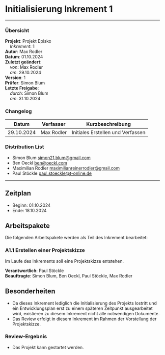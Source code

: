 # Initialisierung Inkrement 1

---

### Übersicht

**Projekt**: Projekt Episko \
&nbsp;&nbsp;&nbsp;&nbsp;_Inkrement_: 1 \
**Autor**: Max Rodler \
**Datum**: 01.10.2024 \
**Zuletzt geändert**: \
&nbsp;&nbsp;&nbsp;&nbsp;_von_: Max Rodler \
&nbsp;&nbsp;&nbsp;&nbsp;_am_: 29.10.2024 \
**Version**: 1 \
**Prüfer**: Simon Blum \
**Letzte Freigabe**: \
&nbsp;&nbsp;&nbsp;&nbsp;_durch_: Simon Blum \
&nbsp;&nbsp;&nbsp;&nbsp;_am_: 31.10.2024

### Changelog

| Datum      | Verfasser  | Kurzbeschreibung                  |
|------------|------------|-----------------------------------|
| 29.10.2024 | Max Rodler | Initiales Erstellen und Verfassen |

### Distribution List

- Simon Blum <simon21.blum@gmail.com>
- Ben Oeckl <ben@oeckl.com>
- Maximilian Rodler <maximilianreinerrodler@gmail.com>
- Paul Stöckle <paul.stoeckle@t-online.de>

---

## Zeitplan
- Beginn: 01.10.2024
- Ende: 18.10.2024

## Arbeitspakete
Die folgenden Arbeitspakete werden als Teil des Inkrement bearbeitet:
### A1.1 Erstellen einer Projektskizze
Im Laufe des Inkrements soll eine Projektskizze entstehen.

**Verantwortlich**: Paul Stöckle \
**Beauftragte**: Simon Blum, Ben Oeckl, Paul Stöckle, Max Rodler

## Besonderheiten
- Da dieses Inkrement lediglich die Initialisierung des Projekts lostritt und ein Entwicklungsplan erst zu einem späteren Zeitpunkt ausgearbeitet wird, existieren zu diesem Inkrement nicht alle notwendigen Dokumente.
- Das Review erfolgt in diesem Inkrement im Rahmen der Vorstellung der Projektskizze.

### Review-Ergebnis
- Das Projekt kann gestartet werden.
